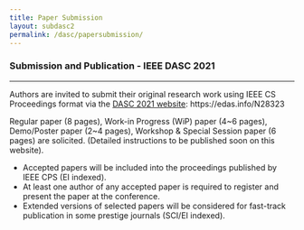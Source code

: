 ```yaml
---
title: Paper Submission
layout: subdasc2
permalink: /dasc/papersubmission/
---
```

<h3>Submission and Publication - IEEE DASC 2021</h3>

<hr/>


<p>
Authors are invited to submit their original research work using IEEE CS Proceedings format via the <a href="http://cyber-science.org/2021/dasc/">
  DASC 2021 website</a>: https://edas.info/N28323
</p>

<p>
Regular paper (8 pages), Work-in Progress (WiP) paper (4~6 pages), Demo/Poster paper (2~4 pages),
Workshop & Special Session paper (6 pages) are solicited. (Detailed instructions to be published soon on this website).
  </p>
<ul><li> Accepted papers will be included into the proceedings published by IEEE CPS (EI indexed).
</li><li> At least one author of any accepted paper is required to register and present the paper at the conference.
</li><li> Extended versions of selected papers will be considered for fast-track publication in some prestige journals
(SCI/EI indexed).
 </li></ul> 
